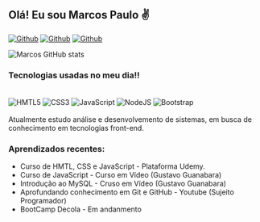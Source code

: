 ## Olá! Eu sou Marcos Paulo ✌️

[![Github](https://img.shields.io/badge/GitHub-100000?style=for-the-badge&logo=github&logoColor=white)](https://Marcos04Paulo.github.io)
[![Github](https://img.shields.io/badge/LinkedIn-0077B5?style=for-the-badge&logo=linkedin&logoColor=white)](https://www.linkedin.com/in/marcos-paulo-da-silva-02631619a/)
[![Github](https://img.shields.io/badge/Instagram-E4405F?style=for-the-badge&logo=instagram&logoColor=white)](https://www.instagram.com/marcos.04paulo/)


![Marcos GitHub stats](https://github-readme-stats.vercel.app/api?username=Marcos04Paulo&show_icons=true&theme=onedark)

### Tecnologias usadas no meu dia!!

<div style="display: inline_block"><br>
   <img align= "center" alt="HMTL5" src="https://img.shields.io/badge/HTML5-E34F26?style=for-the-badge&logo=html5&logoColor=white"/>
   <img align= "center" alt="CSS3" src="https://img.shields.io/badge/CSS3-1572B6?style=for-the-badge&logo=css3&logoColor=white"/>
   <img align= "center" alt="JavaScript" src="https://img.shields.io/badge/JavaScript-323330?style=for-the-badge&logo=javascript&logoColor=F7DF1E"/>
   <img align= "center" alt="NodeJS" src="https://img.shields.io/badge/Node.js-43853D?style=for-the-badge&logo=node.js&logoColor=white"/>
   <img align= "center" alt="Bootstrap" src="https://img.shields.io/badge/Bootstrap-563D7C?style=for-the-badge&logo=bootstrap&logoColor=white"/>
</div><br>
<div>
Atualmente estudo análise e desenvolvemento de sistemas, em busca de conhecimento em tecnologias front-end.<br>

### Aprendizados recentes:

- Curso de HMTL, CSS e JavaScript - Plataforma Udemy.<br>
- Curso de JavaScript - Curso em Vídeo (Gustavo Guanabara)<br>
- Introdução ao MySQL - Cruso em Vídeo (Gustavo Guanabara)<br> 
- Aprofundando conhecimento em Git e GitHub - Youtube (Sujeito Programador)<br>
- BootCamp Decola - Em andanmento <br>
</div>
